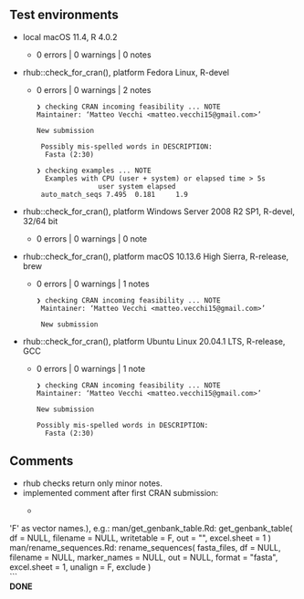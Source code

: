 ## Test environments
* local macOS 11.4, R 4.0.2
  - 0 errors | 0 warnings | 0 notes
* rhub::check_for_cran(), platform Fedora Linux, R-devel
  - 0 errors | 0 warnings | 2 notes
    ```
    ❯ checking CRAN incoming feasibility ... NOTE
    Maintainer: ‘Matteo Vecchi <matteo.vecchi15@gmail.com>’
  
    New submission
  
     Possibly mis-spelled words in DESCRIPTION:
      Fasta (2:30)

    ❯ checking examples ... NOTE
      Examples with CPU (user + system) or elapsed time > 5s
                   user system elapsed
     auto_match_seqs 7.495  0.181     1.9
    ```
* rhub::check_for_cran(), platform Windows Server 2008 R2 SP1, R-devel, 32/64 bit
  - 0 errors | 0 warnings | 0 note

* rhub::check_for_cran(), platform macOS 10.13.6 High Sierra, R-release, brew
  - 0 errors | 0 warnings | 1 notes
    ```
    ❯ checking CRAN incoming feasibility ... NOTE
     Maintainer: ‘Matteo Vecchi <matteo.vecchi15@gmail.com>’
  
     New submission
    ```

* rhub::check_for_cran(), platform Ubuntu Linux 20.04.1 LTS, R-release, GCC
  - 0 errors | 0 warnings | 1 note
    ```
    ❯ checking CRAN incoming feasibility ... NOTE
    Maintainer: ‘Matteo Vecchi <matteo.vecchi15@gmail.com>’
  
    New submission
  
    Possibly mis-spelled words in DESCRIPTION:
      Fasta (2:30)
    ```
    
    
## Comments
 * rhub checks return only minor notes.
 * implemented comment after first CRAN submission:
   -   ``` Please write TRUE and FALSE instead of T and F. (Please don't use 'T' or
'F' as vector names.), e.g.:
   man/get_genbank_table.Rd:
        get_genbank_table(
          df = NULL,
          filename = NULL,
          writetable = F,
          out = "",
          excel.sheet = 1
        )
   man/rename_sequences.Rd:
        rename_sequences(
          fasta_files,
          df = NULL,
          filename = NULL,
          marker_names = NULL,
          out = NULL,
          format = "fasta",
          excel.sheet = 1,
          unalign = F,
          exclude
        )  
        ```     
   **DONE**



